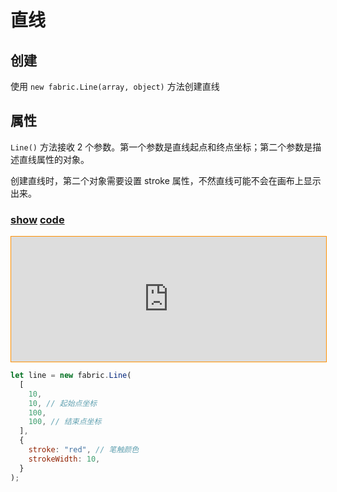 # 直线

## 创建

使用 `new fabric.Line(array, object)` 方法创建直线

## 属性

`Line()` 方法接收 2 个参数。第一个参数是直线起点和终点坐标；第二个参数是描述直线属性的对象。

创建直线时，第二个对象需要设置 stroke 属性，不然直线可能不会在画布上显示出来。

### [**show**](https://zhuanwan.github.io/web/fabric/基础图形/直线1) [**code**](https://github.com/zhuanwan/web-page/tree/master/docs/fabric/基础图形/直线1.jsx)

<iframe height=200 width='100%' style="border: 1px solid #ff9000" frameborder=1 allowfullscreen="true" src="https://zhuanwan.github.io/web/fabric/基础图形/直线1">  
 </iframe>

<br />

```js
let line = new fabric.Line(
  [
    10,
    10, // 起始点坐标
    100,
    100, // 结束点坐标
  ],
  {
    stroke: "red", // 笔触颜色
    strokeWidth: 10,
  }
);
```
